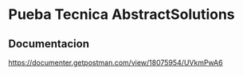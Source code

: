 # Pueba Tecnica AbstractSolutions

## Documentacion

https://documenter.getpostman.com/view/18075954/UVkmPwA6
